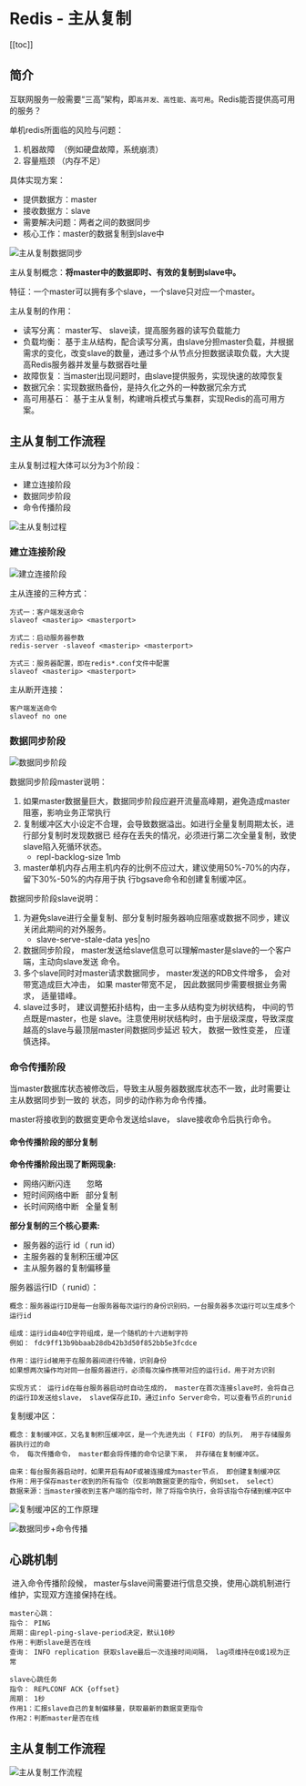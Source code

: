 # Redis - 主从复制

[[toc]]

## 简介

互联网服务一般需要“三高”架构，即`高并发、高性能、高可用`。Redis能否提供高可用的服务？

单机redis所面临的风险与问题：
1. 机器故障  （例如硬盘故障，系统崩溃）
2. 容量瓶颈 （内存不足）

具体实现方案：

* 提供数据方：master
* 接收数据方：slave
* 需要解决问题：两者之间的数据同步
* 核心工作：master的数据复制到slave中

![主从复制数据同步](/_images/database/redis/主从复制数据同步.png)

主从复制概念：**将master中的数据即时、有效的复制到slave中。**

特征：一个master可以拥有多个slave，一个slave只对应一个master。

主从复制的作用：

* 读写分离： master写、 slave读，提高服务器的读写负载能力
* 负载均衡： 基于主从结构，配合读写分离，由slave分担master负载，并根据需求的变化，改变slave的数量，通过多个从节点分担数据读取负载，大大提高Redis服务器并发量与数据吞吐量
* 故障恢复：当master出现问题时，由slave提供服务，实现快速的故障恢复
* 数据冗余：实现数据热备份，是持久化之外的一种数据冗余方式
* 高可用基石： 基于主从复制，构建哨兵模式与集群，实现Redis的高可用方案。

## 主从复制工作流程

主从复制过程大体可以分为3个阶段：

* 建立连接阶段
* 数据同步阶段
* 命令传播阶段

![主从复制过程](/_images/database/redis/主从复制过程.png)

### 建立连接阶段

![建立连接阶段](/_images/database/redis/建立连接阶段.png)

主从连接的三种方式：
```
方式一：客户端发送命令
slaveof <masterip> <masterport>

方式二：启动服务器参数
redis-server -slaveof <masterip> <masterport>

方式三：服务器配置，即在redis*.conf文件中配置
slaveof <masterip> <masterport>
```

主从断开连接：
```
客户端发送命令
slaveof no one
```

### 数据同步阶段

![数据同步阶段](/_images/database/redis/数据同步阶段.png)

数据同步阶段master说明：

1. 如果master数据量巨大，数据同步阶段应避开流量高峰期，避免造成master阻塞，影响业务正常执行
2. 复制缓冲区大小设定不合理，会导致数据溢出。如进行全量复制周期太长，进行部分复制时发现数据已
经存在丢失的情况，必须进行第二次全量复制，致使slave陷入死循环状态。
     - repl-backlog-size 1mb
3. master单机内存占用主机内存的比例不应过大，建议使用50%-70%的内存，留下30%-50%的内存用于执
行bgsave命令和创建复制缓冲区。

数据同步阶段slave说明：

1. 为避免slave进行全量复制、部分复制时服务器响应阻塞或数据不同步，建议关闭此期间的对外服务。
     - slave-serve-stale-data yes|no
2. 数据同步阶段， master发送给slave信息可以理解master是slave的一个客户端，主动向slave发送
命令。
3. 多个slave同时对master请求数据同步， master发送的RDB文件增多， 会对带宽造成巨大冲击， 如果
master带宽不足， 因此数据同步需要根据业务需求， 适量错峰。
4. slave过多时， 建议调整拓扑结构，由一主多从结构变为树状结构， 中间的节点既是master，也是
slave。注意使用树状结构时，由于层级深度，导致深度越高的slave与最顶层master间数据同步延迟
较大， 数据一致性变差， 应谨慎选择。

### 命令传播阶段

当master数据库状态被修改后，导致主从服务器数据库状态不一致，此时需要让主从数据同步到一致的
状态，同步的动作称为命令传播。

master将接收到的数据变更命令发送给slave， slave接收命令后执行命令。

#### 命令传播阶段的部分复制

**命令传播阶段出现了断网现象:**

* 网络闪断闪连       忽略
* 短时间网络中断   部分复制
* 长时间网络中断   全量复制

**部分复制的三个核心要素:**

* 服务器的运行 id（ run id）
* 主服务器的复制积压缓冲区
* 主从服务器的复制偏移量

服务器运行ID（ runid）：
```
概念：服务器运行ID是每一台服务器每次运行的身份识别码，一台服务器多次运行可以生成多个运行id

组成：运行id由40位字符组成，是一个随机的十六进制字符
例如： fdc9ff13b9bbaab28db42b3d50f852bb5e3fcdce

作用：运行id被用于在服务器间进行传输，识别身份
如果想两次操作均对同一台服务器进行，必须每次操作携带对应的运行id，用于对方识别

实现方式： 运行id在每台服务器启动时自动生成的， master在首次连接slave时，会将自己的运行ID发送给slave， slave保存此ID，通过info Server命令，可以查看节点的runid
```

复制缓冲区：
```
概念：复制缓冲区，又名复制积压缓冲区，是一个先进先出（ FIFO）的队列， 用于存储服务器执行过的命
令， 每次传播命令， master都会将传播的命令记录下来， 并存储在复制缓冲区。

由来：每台服务器启动时，如果开启有AOF或被连接成为master节点， 即创建复制缓冲区
作用：用于保存master收到的所有指令（仅影响数据变更的指令，例如set， select）
数据来源：当master接收到主客户端的指令时，除了将指令执行，会将该指令存储到缓冲区中
```

![复制缓冲区的工作原理](/_images/database/redis/复制缓冲区的工作原理.png)

![数据同步+命令传播](/_images/database/redis/数据同步+命令传播.png)

## 心跳机制​​

 进入命令传播阶段候， master与slave间需要进行信息交换，使用心跳机制进行维护，实现双方连接保持在线。

```
master心跳：
指令： PING
周期：由repl-ping-slave-period决定，默认10秒
作用：判断slave是否在线
查询： INFO replication 获取slave最后一次连接时间间隔， lag项维持在0或1视为正常

slave心跳任务
指令： REPLCONF ACK {offset}
周期： 1秒
作用1：汇报slave自己的复制偏移量，获取最新的数据变更指令
作用2：判断master是否在线
```

## 主从复制工作流程

![主从复制工作流程](/_images/database/redis/主从复制工作流程.png)
